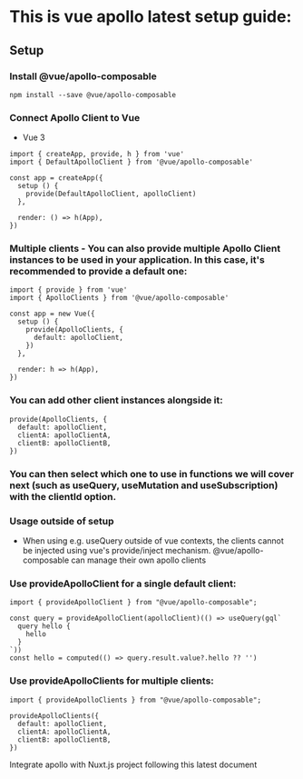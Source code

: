 # This is vue apollo latest setup guide:

## Setup
### Install @vue/apollo-composable
```
npm install --save @vue/apollo-composable
```


### Connect Apollo Client to Vue

 - Vue 3

```
import { createApp, provide, h } from 'vue'
import { DefaultApolloClient } from '@vue/apollo-composable'

const app = createApp({
  setup () {
    provide(DefaultApolloClient, apolloClient)
  },

  render: () => h(App),
})
```

### Multiple clients - You can also provide multiple Apollo Client instances to be used in your application. In this case, it's recommended to provide a default one:

```
import { provide } from 'vue'
import { ApolloClients } from '@vue/apollo-composable'

const app = new Vue({
  setup () {
    provide(ApolloClients, {
      default: apolloClient,
    })
  },

  render: h => h(App),
})
```

### You can add other client instances alongside it:

```
provide(ApolloClients, {
  default: apolloClient,
  clientA: apolloClientA,
  clientB: apolloClientB,
})
```

### You can then select which one to use in functions we will cover next (such as useQuery, useMutation and useSubscription) with the clientId option.

### Usage outside of setup
 - When using e.g. useQuery outside of vue contexts, the clients cannot be injected using vue's provide/inject mechanism. @vue/apollo-composable can manage their own apollo clients

### Use provideApolloClient for a single default client:

```
import { provideApolloClient } from "@vue/apollo-composable";

const query = provideApolloClient(apolloClient)(() => useQuery(gql`
  query hello {
    hello
  }
`))
const hello = computed(() => query.result.value?.hello ?? '')
```

### Use provideApolloClients for multiple clients:

```
import { provideApolloClients } from "@vue/apollo-composable";

provideApolloClients({
  default: apolloClient,
  clientA: apolloClientA,
  clientB: apolloClientB,
})
```






Integrate apollo with Nuxt.js project following this latest document